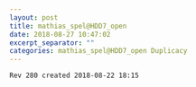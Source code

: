 ```yaml
---
layout: post
title: mathias_spel@HDD7_open
date: 2018-08-27 10:47:02
excerpt_separator: ""
categories: mathias_spel@HDD7_open Duplicacy
---
```

```
Rev 280 created 2018-08-22 18:15
```
